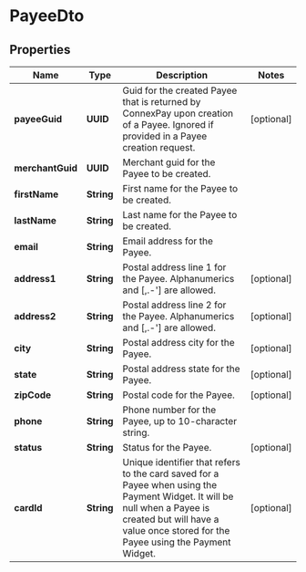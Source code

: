 

# PayeeDto


## Properties

| Name | Type | Description | Notes |
|------------ | ------------- | ------------- | -------------|
|**payeeGuid** | **UUID** | Guid for the created Payee that is returned by ConnexPay upon creation of a Payee. Ignored if provided in a Payee creation request. |  [optional] |
|**merchantGuid** | **UUID** | Merchant guid for the Payee to be created. |  |
|**firstName** | **String** | First name for the Payee to be created. |  |
|**lastName** | **String** | Last name for the Payee to be created. |  |
|**email** | **String** | Email address for the Payee. |  |
|**address1** | **String** | Postal address line 1 for the Payee. Alphanumerics and [,.-&#39;] are allowed. |  [optional] |
|**address2** | **String** | Postal address line 2 for the Payee. Alphanumerics and [,.-&#39;] are allowed. |  [optional] |
|**city** | **String** | Postal address city for the Payee. |  [optional] |
|**state** | **String** | Postal address state for the Payee. |  [optional] |
|**zipCode** | **String** | Postal code for the Payee. |  [optional] |
|**phone** | **String** | Phone number for the Payee, up to 10-character string. |  |
|**status** | **String** | Status for the Payee. |  [optional] |
|**cardId** | **String** | Unique identifier that refers to the card saved for a Payee when using the Payment Widget. It will be null when a Payee is created but will have a value once stored for the Payee using the Payment Widget. |  [optional] |



